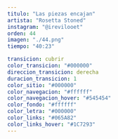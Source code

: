 ```yaml
---
titulo: "Las piezas encajan"
artista: "Rosetta Stoned"
instagram: "@irevilooet"
orden: 44
imagen: "./44.png"
tiempo: "40:23"

transicion: cubrir
color_transicion: "#000000"
direccion_transicion: derecha
duracion_transicion: 1
color_sitio: "#000000"
color_navegacion: "#ffffff"
color_navegacion_hover: "#545454"
color_fondo: "#ffffff"
color_letra: "#000000"
color_links: "#065A82"
color_links_hover: "#1C7293"
---
```

